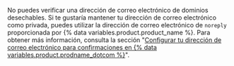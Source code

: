 No puedes verificar una dirección de correo electrónico de dominios desechables. Si te gustaría mantener tu dirección de correo electrónico como privada, puedes utilizar la dirección de correo electrónico de `noreply` proporcionada por {% data variables.product.product_name %}. Para obtener más información, consulta la sección "[Configurar tu dirección de correo electrónico para confirmaciones en {% data variables.product.prodname_dotcom %}](/articles/setting-your-commit-email-address#setting-your-commit-email-address-on-github)".
